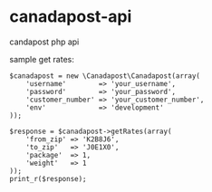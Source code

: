 # canadapost-api
candapost php api

sample get rates:

    $canadapost = new \Canadapost\Canadapost(array(
        'username'        => 'your_username',
        'password'        => 'your_password',
        'customer_number' => 'your_customer_number',
        'env'             => 'development'
    ));

    $response = $canadapost->getRates(array(
        'from_zip' => 'K2B8J6',
        'to_zip'   => 'J0E1X0',
        'package'  => 1,
        'weight'   => 1
    ));
    print_r($response);
